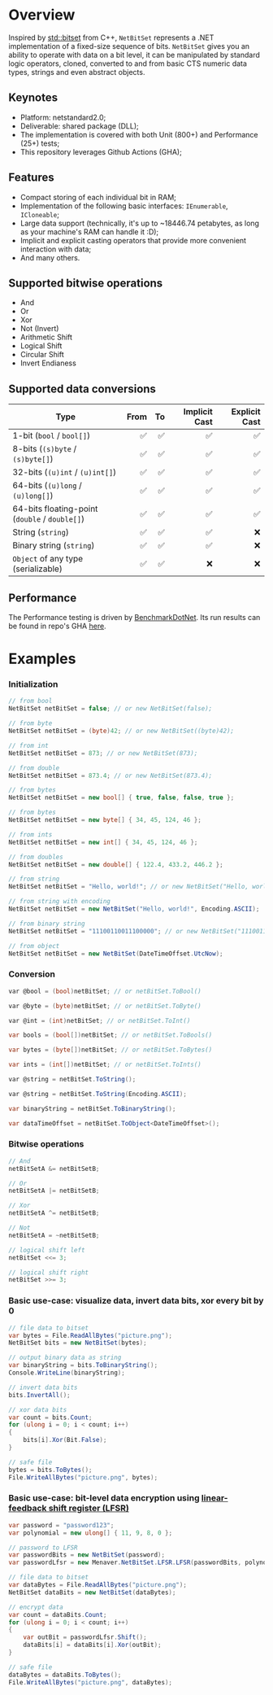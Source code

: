 # Overview

Inspired by [std::bitset](https://en.cppreference.com/w/cpp/utility/bitset) from C++, `NetBitSet` represents a .NET implementation of a fixed-size sequence of bits. 
`NetBitSet` gives you an ability to operate with data on a bit level, it can be manipulated by standard logic operators, cloned, converted to and from basic CTS numeric data types, strings and even abstract objects.

## Keynotes
- Platform: netstandard2.0;
- Deliverable: shared package (DLL);
- The implementation is covered with both Unit (800+) and Performance (25+) tests;
- This repository leverages Github Actions (GHA);

## Features
- Compact storing of each individual bit in RAM;
- Implementation of the following basic interfaces: `IEnumerable`, `ICloneable`;
- Large data support (technically, it's up to ~18446.74 petabytes, as long as your machine's RAM can handle it :D);
- Implicit and explicit casting operators that provide more convenient interaction with data;
- And many others.

## Supported bitwise operations
- And
- Or
- Xor
- Not (Invert)
- Arithmetic Shift
- Logical Shift
- Circular Shift
- Invert Endianess

## Supported data conversions

| Type                                   		| From | To | Implicit Cast | Explicit Cast |
|-----------------------------------------------|-----:| --:|--------------:|--------------:|
| 1-bit (`bool` / `bool[]`)							|  ✅  | ✅ |       ✅      |       ✅       |
| 8-bits (`(s)byte` / `(s)byte[]`)					|  ✅  | ✅ |       ✅      |       ✅       |
| 32-bits (`(u)int` / `(u)int[]`)					|  ✅  | ✅ |       ✅      |       ✅       |
| 64-bits (`(u)long` / `(u)long[]`)					|  ✅  | ✅ |       ✅      |       ✅       |
| 64-bits floating-point (`double` / `double[]`)	|  ✅  | ✅ |       ✅      |       ✅       |
| String (`string`)								|  ✅  | ✅ |       ✅      |       ❌       |
| Binary string (`string`)						|  ✅  | ✅ |       ✅      |       ❌       |
| `Object` of any type (serializable)				|  ✅  | ✅ |       ❌      |       ❌       |

## Performance

The Performance testing is driven by [BenchmarkDotNet](https://github.com/dotnet/BenchmarkDotNet).
Its run results can be found in repo's GHA [here](https://github.com/Menaver/menaver.netbitset/actions/workflows/run-perf-tests.yml).

# Examples

### Initialization

```cs
// from bool
NetBitSet netBitSet = false; // or new NetBitSet(false);

// from byte
NetBitSet netBitSet = (byte)42; // or new NetBitSet((byte)42);

// from int
NetBitSet netBitSet = 873; // or new NetBitSet(873);

// from double
NetBitSet netBitSet = 873.4; // or new NetBitSet(873.4);

// from bytes
NetBitSet netBitSet = new bool[] { true, false, false, true };

// from bytes
NetBitSet netBitSet = new byte[] { 34, 45, 124, 46 };

// from ints
NetBitSet netBitSet = new int[] { 34, 45, 124, 46 };

// from doubles
NetBitSet netBitSet = new double[] { 122.4, 433.2, 446.2 };

// from string
NetBitSet netBitSet = "Hello, world!"; // or new NetBitSet("Hello, world!");

// from string with encoding
NetBitSet netBitSet = new NetBitSet("Hello, world!", Encoding.ASCII);

// from binary string
NetBitSet netBitSet = "11100110011100000"; // or new NetBitSet("11100110011100000");

// from object
NetBitSet netBitSet = new NetBitSet(DateTimeOffset.UtcNow);
```

### Conversion

```cs
var @bool = (bool)netBitSet; // or netBitSet.ToBool()

var @byte = (byte)netBitSet; // or netBitSet.ToByte()

var @int = (int)netBitSet; // or netBitSet.ToInt()

var bools = (bool[])netBitSet; // or netBitSet.ToBools()

var bytes = (byte[])netBitSet; // or netBitSet.ToBytes()

var ints = (int[])netBitSet; // or netBitSet.ToInts()

var @string = netBitSet.ToString();

var @string = netBitSet.ToString(Encoding.ASCII);

var binaryString = netBitSet.ToBinaryString();

var dataTimeOffset = netBitSet.ToObject<DateTimeOffset>();
```

### Bitwise operations

```cs
// And
netBitSetA &= netBitSetB;

// Or
netBitSetA |= netBitSetB;

// Xor
netBitSetA ^= netBitSetB;

// Not
netBitSetA = ~netBitSetB;

// logical shift left
netBitSet <<= 3;

// logical shift right
netBitSet >>= 3;
```

### Basic use-case: visualize data, invert data bits, xor every bit by 0

```cs
// file data to bitset
var bytes = File.ReadAllBytes("picture.png");
NetBitSet bits = new NetBitSet(bytes);

// output binary data as string
var binaryString = bits.ToBinaryString();
Console.WriteLine(binaryString);

// invert data bits
bits.InvertAll();

// xor data bits
var count = bits.Count;
for (ulong i = 0; i < count; i++)
{
	bits[i].Xor(Bit.False);
}

// safe file
bytes = bits.ToBytes();
File.WriteAllBytes("picture.png", bytes);
```

### Basic use-case: bit-level data encryption using [linear-feedback shift register (LFSR)](https://en.wikipedia.org/wiki/Linear-feedback_shift_register)

```cs
var password = "password123";
var polynomial = new ulong[] { 11, 9, 8, 0 };

// password to LFSR
var passwordBits = new NetBitSet(password);
var passwordLfsr = new Menaver.NetBitSet.LFSR.LFSR(passwordBits, polynomial);

// file data to bitset
var dataBytes = File.ReadAllBytes("picture.png");
NetBitSet dataBits = new NetBitSet(dataBytes);

// encrypt data
var count = dataBits.Count;
for (ulong i = 0; i < count; i++)
{
	var outBit = passwordLfsr.Shift();
	dataBits[i] = dataBits[i].Xor(outBit);
}

// safe file
dataBytes = dataBits.ToBytes();
File.WriteAllBytes("picture.png", dataBytes);
```

